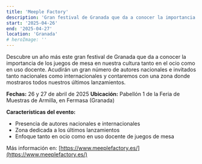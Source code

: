 ```yaml
---
title: 'Meeple Factory'
description: 'Gran festival de Granada que da a conocer la importancia de los juegos de mesa en nuestra cultura.'
start: '2025-04-26'
end: '2025-04-27'
location: 'Granada'
# heroImage: ''
---
```


Descubre un año más este gran festival de Granada que da a conocer la importancia de los juegos de mesa en nuestra cultura tanto en el ocio como en uso docente. Acudirán un gran número de autores nacionales e invitados tanto nacionales como internacionales y contaremos con una zona donde mostraros todos nuestros últimos lanzamientos.

**Fechas:** 26 y 27 de abril de 2025
**Ubicación:** Pabellón 1 de la Feria de Muestras de Armilla, en Fermasa (Granada)

**Características del evento:**
- Presencia de autores nacionales e internacionales
- Zona dedicada a los últimos lanzamientos
- Enfoque tanto en ocio como en uso docente de juegos de mesa

Más información en: [https://www.meeplefactory.es/](https://www.meeplefactory.es/)
